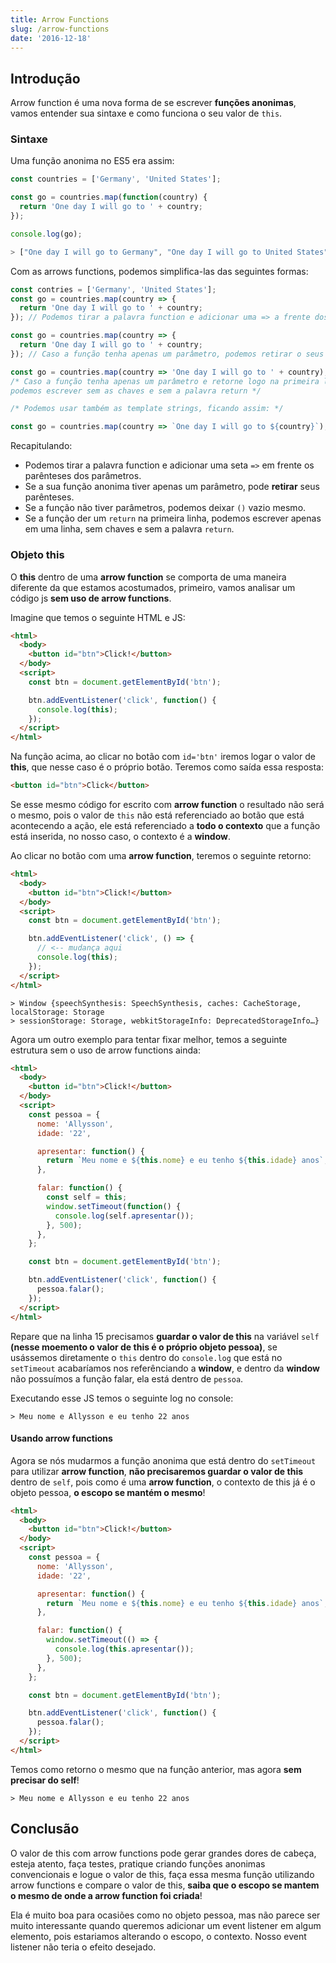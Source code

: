 ```yaml
---
title: Arrow Functions
slug: /arrow-functions
date: '2016-12-18'
---
```


## Introdução

Arrow function é uma nova forma de se escrever **funções anonimas**, vamos
entender sua sintaxe e como funciona o seu valor de `this`.

### Sintaxe

Uma função anonima no ES5 era assim:

```js
const countries = ['Germany', 'United States'];

const go = countries.map(function(country) {
  return 'One day I will go to ' + country;
});

console.log(go);

> ["One day I will go to Germany", "One day I will go to United States"]
```

Com as arrows functions, podemos simplifica-las das seguintes formas:

```js
const contries = ['Germany', 'United States'];
const go = countries.map(country => {
  return 'One day I will go to ' + country;
}); // Podemos tirar a palavra function e adicionar uma => a frente dos () dos parametros.
```

```js
const go = countries.map(country => {
  return 'One day I will go to ' + country;
}); // Caso a função tenha apenas um parâmetro, podemos retirar o seus parênteses.
```

```js
const go = countries.map(country => 'One day I will go to ' + country);
/* Caso a função tenha apenas um parâmetro e retorne logo na primeira linha,
podemos escrever sem as chaves e sem a palavra return */

/* Podemos usar também as template strings, ficando assim: */

const go = countries.map(country => `One day I will go to ${country}`);
```

Recapitulando:

- Podemos tirar a palavra function e adicionar uma seta `=>` em frente os
  parênteses dos parâmetros.
- Se a sua função anonima tiver apenas um parâmetro, pode **retirar** seus
  parênteses.
- Se a função não tiver parâmetros, podemos deixar `()` vazio mesmo.
- Se a função der um `return` na primeira linha, podemos escrever apenas em uma
  linha, sem chaves e sem a palavra `return`.

### Objeto this

O **this** dentro de uma **arrow function** se comporta de uma maneira
diferente da que estamos acostumados, primeiro, vamos analisar um código
js **sem uso de arrow functions**.

Imagine que temos o seguinte HTML e JS:

```html
<html>
  <body>
    <button id="btn">Click!</button>
  </body>
  <script>
    const btn = document.getElementById('btn');

    btn.addEventListener('click', function() {
      console.log(this);
    });
  </script>
</html>
```

Na função acima, ao clicar no botão com `id='btn'` iremos logar o valor de
**this**, que nesse caso é o próprio botão. Teremos como saída essa resposta:

```html
<button id="btn">Click</button>
```

Se esse mesmo código for escrito com **arrow function** o resultado não será o
mesmo, pois o valor de `this` não está referenciado ao botão que está
acontecendo a ação, ele está referenciado a **todo o contexto** que a função
está inserida, no nosso caso, o contexto é a **window**.

Ao clicar no botão com uma **arrow function**, teremos o seguinte retorno:

```html
<html>
  <body>
    <button id="btn">Click!</button>
  </body>
  <script>
    const btn = document.getElementById('btn');

    btn.addEventListener('click', () => {
      // <-- mudança aqui
      console.log(this);
    });
  </script>
</html>
```

```
> Window {speechSynthesis: SpeechSynthesis, caches: CacheStorage, localStorage: Storage
> sessionStorage: Storage, webkitStorageInfo: DeprecatedStorageInfo…}
```

Agora um outro exemplo para tentar fixar melhor, temos a seguinte estrutura sem
o uso de arrow functions ainda:

```html
<html>
  <body>
    <button id="btn">Click!</button>
  </body>
  <script>
    const pessoa = {
      nome: 'Allysson',
      idade: '22',

      apresentar: function() {
        return `Meu nome e ${this.nome} e eu tenho ${this.idade} anos`;
      },

      falar: function() {
        const self = this;
        window.setTimeout(function() {
          console.log(self.apresentar());
        }, 500);
      },
    };

    const btn = document.getElementById('btn');

    btn.addEventListener('click', function() {
      pessoa.falar();
    });
  </script>
</html>
```

Repare que na linha 15 precisamos **guardar o valor de this** na variável `self`
**(nesse moemento o valor de this é o próprio objeto pessoa)**, se usássemos
diretamente o `this` dentro do `console.log` que está no `setTimeout`
acabaríamos nos referênciando a **window**, e dentro da **window** não possuímos
a função falar, ela está dentro de `pessoa`.

Executando esse JS temos o seguinte log no console:

```
> Meu nome e Allysson e eu tenho 22 anos
```

#### Usando arrow functions

Agora se nós mudarmos a função anonima que está dentro do `setTimeout` para
utilizar **arrow function**, **não precisaremos guardar o valor de this** dentro
de `self`, pois como é uma **arrow function**, o contexto de this já é o objeto
pessoa, **o escopo se mantém o mesmo**!

```html
<html>
  <body>
    <button id="btn">Click!</button>
  </body>
  <script>
    const pessoa = {
      nome: 'Allysson',
      idade: '22',

      apresentar: function() {
        return `Meu nome e ${this.nome} e eu tenho ${this.idade} anos`;
      },

      falar: function() {
        window.setTimeout(() => {
          console.log(this.apresentar());
        }, 500);
      },
    };

    const btn = document.getElementById('btn');

    btn.addEventListener('click', function() {
      pessoa.falar();
    });
  </script>
</html>
```

Temos como retorno o mesmo que na função anterior, mas agora **sem precisar do
self**!

```
> Meu nome e Allysson e eu tenho 22 anos
```

## Conclusão

O valor de this com arrow functions pode gerar grandes dores de cabeça, esteja
atento, faça testes, pratique criando funções anonimas convencionais e logue o
valor de this, faça essa mesma função utilizando arrow functions e compare o
valor de this, **saiba que o escopo se mantem o mesmo de onde a arrow function
foi criada**!

Ela é muito boa para ocasiões como no objeto pessoa, mas não parece ser muito
interessante quando queremos adicionar um event listener em algum elemento, pois
estariamos alterando o escopo, o contexto. Nosso event listener não teria o
efeito desejado.

